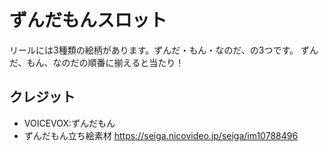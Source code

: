 # ずんだもんスロット

リールには3種類の絵柄があります。ずんだ・もん・なのだ、の3つです。
ずんだ、もん、なのだの順番に揃えると当たり！

## クレジット

- VOICEVOX:ずんだもん
- ずんだもん立ち絵素材 https://seiga.nicovideo.jp/seiga/im10788496